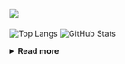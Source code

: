 ![](https://komarev.com/ghpvc/?username=chck&color=blueviolet)

<p align="left"> 
  <img alt="Top Langs" align="center" height="150" src="https://github-readme-stats-nine-umber-51.vercel.app/api/top-langs/?username=chck&layout=compact&count_private=true&show_icons=true&show_icons=true&theme=buefy" />
  <img alt="GitHub Stats" align="center" height="150" src="https://github-readme-stats-nine-umber-51.vercel.app/api?username=chck&count_private=true&show_icons=true&show_icons=true&theme=buefy" />
</p>

<details>
  <summary><b>Read more</b></summary>
  <br>

  <!--START_SECTION:waka-->
**🐱 My GitHub Data** 

> 📦 74.8 kB Used in GitHub's Storage 
 > 
> 🏆 851 Contributions in the Year 2023
 > 
> 💼 Opted to Hire
 > 
> 📜 134 Public Repositories 
 > 
> 🔑 19 Private Repositories 
 > 
**I'm a Night 🦉** 

```text
🌞 Morning                1303 commits        ████░░░░░░░░░░░░░░░░░░░░░   15.83 % 
🌆 Daytime                2148 commits        ███████░░░░░░░░░░░░░░░░░░   26.10 % 
🌃 Evening                2253 commits        ███████░░░░░░░░░░░░░░░░░░   27.37 % 
🌙 Night                  2527 commits        ████████░░░░░░░░░░░░░░░░░   30.70 % 
```
📅 **I'm Most Productive on Monday** 

```text
Monday                   1806 commits        █████░░░░░░░░░░░░░░░░░░░░   21.94 % 
Tuesday                  1681 commits        █████░░░░░░░░░░░░░░░░░░░░   20.42 % 
Wednesday                1182 commits        ████░░░░░░░░░░░░░░░░░░░░░   14.36 % 
Thursday                 1532 commits        █████░░░░░░░░░░░░░░░░░░░░   18.61 % 
Friday                   830 commits         ███░░░░░░░░░░░░░░░░░░░░░░   10.08 % 
Saturday                 407 commits         █░░░░░░░░░░░░░░░░░░░░░░░░   04.94 % 
Sunday                   793 commits         ██░░░░░░░░░░░░░░░░░░░░░░░   09.63 % 
```


📊 **This Week I Spent My Time On** 

```text
💬 Programming Languages: 
Other                    14 hrs 40 mins      ██████████████████████░░░   87.84 % 
TypeScript               39 mins             █░░░░░░░░░░░░░░░░░░░░░░░░   03.96 % 
YAML                     27 mins             █░░░░░░░░░░░░░░░░░░░░░░░░   02.72 % 
Docker                   12 mins             ░░░░░░░░░░░░░░░░░░░░░░░░░   01.23 % 
Ruby                     9 mins              ░░░░░░░░░░░░░░░░░░░░░░░░░   00.95 % 

🔥 Editors: 
Chrome                   14 hrs 39 mins      ██████████████████████░░░   87.80 % 
WebStorm                 1 hr 2 mins         ██░░░░░░░░░░░░░░░░░░░░░░░   06.21 % 
Neovim                   56 mins             █░░░░░░░░░░░░░░░░░░░░░░░░   05.68 % 
Obsidian                 3 mins              ░░░░░░░░░░░░░░░░░░░░░░░░░   00.30 % 
```

**I Mostly Code in Python** 

```text
Python                   42 repos            ████████░░░░░░░░░░░░░░░░░   33.07 % 
Jupyter Notebook         21 repos            ████░░░░░░░░░░░░░░░░░░░░░   16.54 % 
Rust                     7 repos             █░░░░░░░░░░░░░░░░░░░░░░░░   05.51 % 
Shell                    3 repos             █░░░░░░░░░░░░░░░░░░░░░░░░   02.36 % 
Astro                    1 repo              ░░░░░░░░░░░░░░░░░░░░░░░░░   00.79 % 
```



**Timeline**

![Lines of Code chart](https://raw.githubusercontent.com/chck/chck/main/assets/bar_graph.png)


 Last Updated on 2023-11-20 01:26 UTC
<!--END_SECTION:waka-->
</details>

